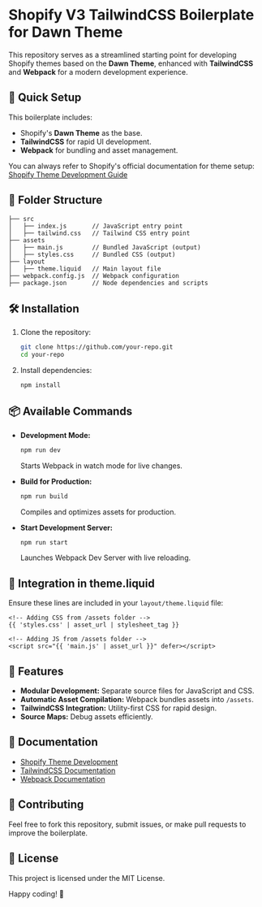 # Shopify V3 TailwindCSS Boilerplate for Dawn Theme

This repository serves as a streamlined starting point for developing Shopify themes based on the **Dawn Theme**, enhanced with **TailwindCSS** and **Webpack** for a modern development experience.

## 🚀 Quick Setup

This boilerplate includes:
- Shopify's **Dawn Theme** as the base.
- **TailwindCSS** for rapid UI development.
- **Webpack** for bundling and asset management.

You can always refer to Shopify's official documentation for theme setup: [Shopify Theme Development Guide](https://shopify.dev/docs/storefronts/themes/getting-started/create)

## 📂 Folder Structure
```
├── src
│   ├── index.js       // JavaScript entry point
│   ├── tailwind.css   // Tailwind CSS entry point
├── assets
│   ├── main.js        // Bundled JavaScript (output)
│   ├── styles.css     // Bundled CSS (output)
├── layout
│   ├── theme.liquid   // Main layout file
├── webpack.config.js  // Webpack configuration
├── package.json       // Node dependencies and scripts
```

## 🛠️ Installation
1. Clone the repository:
   ```bash
   git clone https://github.com/your-repo.git
   cd your-repo
   ```
2. Install dependencies:
   ```bash
   npm install
   ```

## 📦 Available Commands

- **Development Mode:**
  ```bash
  npm run dev
  ```
  Starts Webpack in watch mode for live changes.

- **Build for Production:**
  ```bash
  npm run build
  ```
  Compiles and optimizes assets for production.

- **Start Development Server:**
  ```bash
  npm run start
  ```
  Launches Webpack Dev Server with live reloading.

## 🎨 Integration in theme.liquid
Ensure these lines are included in your `layout/theme.liquid` file:
```liquid
<!-- Adding CSS from /assets folder -->
{{ 'styles.css' | asset_url | stylesheet_tag }}

<!-- Adding JS from /assets folder -->
<script src="{{ 'main.js' | asset_url }}" defer></script>
```

## 🌟 Features
- **Modular Development:** Separate source files for JavaScript and CSS.
- **Automatic Asset Compilation:** Webpack bundles assets into `/assets`.
- **TailwindCSS Integration:** Utility-first CSS for rapid design.
- **Source Maps:** Debug assets efficiently.

## 📖 Documentation
- [Shopify Theme Development](https://shopify.dev/docs/storefronts/themes/getting-started)
- [TailwindCSS Documentation](https://tailwindcss.com/docs/installation)
- [Webpack Documentation](https://webpack.js.org/concepts/)

## 🤝 Contributing
Feel free to fork this repository, submit issues, or make pull requests to improve the boilerplate.

## 📜 License
This project is licensed under the MIT License.

Happy coding! 🎉

